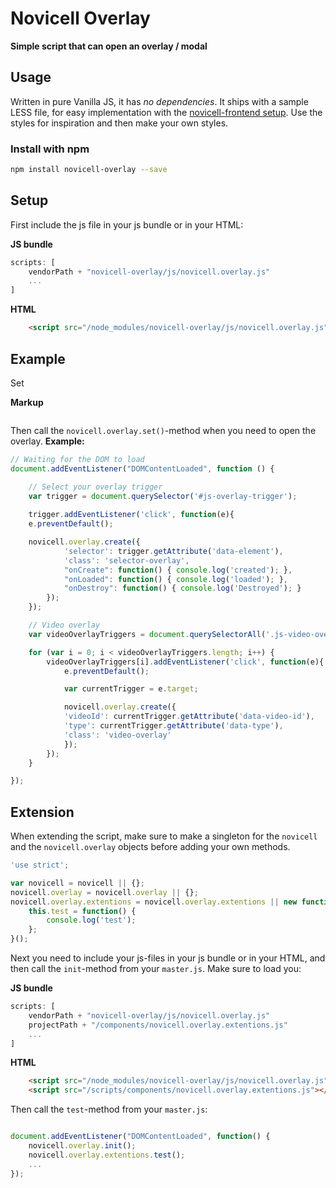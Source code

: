 # Novicell Overlay
**Simple script that can open an overlay / modal**

## Usage

Written in pure Vanilla JS, it has *no dependencies*. It ships with a sample LESS file, for easy implementation with the [novicell-frontend setup](https://github.com/Novicell/novicell-frontend). Use the styles for inspiration and then make your own styles.

### Install with npm

```bash
npm install novicell-overlay --save
```

## Setup

First include the js file in your js bundle or in your HTML:

**JS bundle**
```javascript
scripts: [
    vendorPath + "novicell-overlay/js/novicell.overlay.js"
    ...
]
```

**HTML**
```html
    <script src="/node_modules/novicell-overlay/js/novicell.overlay.js"></script>
```

## Example

Set

**Markup**
```html

```


Then call the `novicell.overlay.set()`-method when you need to open the overlay.
**Example:**
```javascript
// Waiting for the DOM to load
document.addEventListener("DOMContentLoaded", function () {

    // Select your overlay trigger
    var trigger = document.querySelector('#js-overlay-trigger');
    
    trigger.addEventListener('click', function(e){
    e.preventDefault();

    novicell.overlay.create({
            'selector': trigger.getAttribute('data-element'),
            'class': 'selector-overlay',
            "onCreate": function() { console.log('created'); },
            "onLoaded": function() { console.log('loaded'); },
            "onDestroy": function() { console.log('Destroyed'); }
        });
    });

    // Video overlay
    var videoOverlayTriggers = document.querySelectorAll('.js-video-overlay-trigger');

    for (var i = 0; i < videoOverlayTriggers.length; i++) {
        videoOverlayTriggers[i].addEventListener('click', function(e){
            e.preventDefault();

            var currentTrigger = e.target;

            novicell.overlay.create({
            'videoId': currentTrigger.getAttribute('data-video-id'),
            'type': currentTrigger.getAttribute('data-type'),
            'class': 'video-overlay'
            });
        });
    }

});
```

## Extension

When extending the script, make sure to make a singleton for the `novicell` and the `novicell.overlay` objects before adding your own methods.

```javascript
'use strict';

var novicell = novicell || {};
novicell.overlay = novicell.overlay || {};
novicell.overlay.extentions = novicell.overlay.extentions || new function () {
    this.test = function() {
        console.log('test');
    };
}();
```
Next you need to include your js-files in your js bundle or in your HTML, and then call the `init`-method from your `master.js`.
Make sure to load you:

**JS bundle**
```javascript
scripts: [
    vendorPath + "novicell-overlay/js/novicell.overlay.js"
    projectPath + "/components/novicell.overlay.extentions.js"
    ...
]
```

**HTML**
```html
    <script src="/node_modules/novicell-overlay/js/novicell.overlay.js"></script>
    <script src="/scripts/components/novicell.overlay.extentions.js"></script>
```

Then call the `test`-method from your `master.js`:
```javascript

document.addEventListener("DOMContentLoaded", function() {
    novicell.overlay.init();
    novicell.overlay.extentions.test();
    ...
});
```